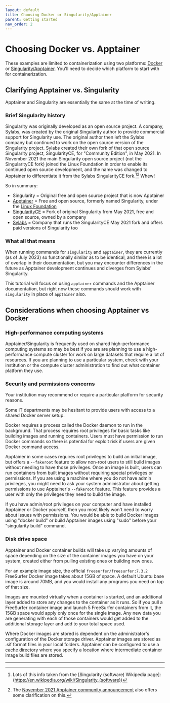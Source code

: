 ```yaml
---
layout: default
title: Choosing Docker or Singularity/Apptainer
parent: Getting started
nav_order: 2
---
```


# Choosing Docker vs. Apptainer

These examples are limited to containerization using two platforms: [Docker] or [Singularity/Apptainer]. You'll need to decide which platform to start with for containerization.

## Clarifying Apptainer vs. Singularity

Apptainer and Singularity are essentially the same at the time of writing. 

### Brief Singularity history

Singularity was originally developed as an open source project. A company, Sylabs, was created by the original Singularity author to provide commercial support for Singularity use. The original author then left the Sylabs company but continued to work on the open source version of the Singularity project. Sylabs created their own fork of that open source Singularity project, SingularityCE, for "Community Edition", in May 2021. In November 2021 the main Singularity open source project (not the SingularityCE fork) joined the Linux Foundation in order to enable its continued open source development, and the name was changed to Apptainer to differentiate it from the Sylabs SingularityCE fork.[^1][^2] Whew!


So in summary: 
- Singularity = Original free and open source project that is now Apptainer
- [Apptainer] = Free and open source, formerly named Singularity, under the [Linux Foundation]
- [SingularityCE] = Fork of original Singularity from May 2021, free and open source, owned by a company
- [Sylabs] = Company that runs the SingularityCE May 2021 fork and offers paid versions of Singularity too

### What all that means

When running commands for `singularity` and `apptainer`, they are currently (as of July 2023) so functionally similar as to be identical, and there is a lot of overlap in their documentation, but you may encounter differences in the future as Apptainer development continues and diverges from Sylabs' Singularity. 

This tutorial will focus on using `apptainer` commands and the Apptainer documentation, but right now these commands should work with `singularity` in place of `apptainer` also.

## Considerations when choosing Apptainer vs Docker

### High-performance computing systems

Apptainer/Singularity is frequently used on shared high-performance computing systems so may be best if you are are planning to use a high-performance compute cluster for work on large datasets that require a lot of resources. If you are planning to use a particular system, check with your institution or the compute cluster administration to find out what container platform they use.

### Security and permissions concerns

Your institution may recommend or require a particular platform for security reasons. 

Some IT departments may be hesitant to provide users with access to a shared Docker server setup. 

Docker requires a process called the Docker daemon to run in the background. That process requires root privileges for basic tasks like building images and running containers. Users must have permission to run Docker commands so there is potential for exploit risk if users are given Docker command access.

Apptainer in some cases requires root privileges to build an initial image, but offers a `--fakeroot` feature to allow non-root users to still build images without needing to have those privileges. Once an image is built, users can run containers from built images without requiring special privileges or permissions. If you are using a machine where you do not have admin privileges, you might need to ask your system administrator about getting permissions to use Apptainer's `--fakeroot` feature. This feature provides a user with only the privileges they need to build the image.

If you have admin/root privileges on your computer and have installed Apptainer or Docker yourself, then you most likely won't need to worry about issues with permissions. You would be able to build Docker images using "docker build" or build Apptainer images using "sudo" before your "singularity build" command.

### Disk drive space

Apptainer and Docker container builds will take up varying amounts of space depending on the size of the container images you have on your system, created either from pulling existing ones or building new ones.

For an example image size, the official `freesurfer/freesurfer:7.3.2` FreeSurfer Docker image takes about 15GB of space. A default Ubuntu base image is around 70MB, and you would install any programs you need on top of that size. 

Images are mounted virtually when a container is started, and an additional layer added to store any changes to the container as it runs. So if you pull a FreeSurfer container image and launch 5 FreeSurfer containers from it, the 15GB space would apply only once for the single image. Any new data you are generating with each of those containers would get added to the additional storage layer and add to your total space used. 

Where Docker images are stored is dependent on the administrator's configuration of the Docker storage driver.
Apptainer images are stored as .sif format files in your local folders. Apptainer can be configured to use a [cache directory] where you specify a location where intermediate container image build files are stored.

----

[^1]: Lots of this info taken from the [Singularity (software) Wikipedia page]:(https://en.wikipedia.org/wiki/Singularity_(software))
[^2]: The [November 2021 Apptainer community announcement](https://apptainer.org/news/community-announcement-20211130) also offers some clarification on this.

[Docker]: https://docs.docker.com/get-started/
[Singularity/Apptainer]: https://apptainer.org/docs/user/latest/
[Apptainer]: https://apptainer.org
[Linux Foundation]: https://linuxfoundation.org
[SingularityCE]: https://sylabs.io/singularity/
[Sylabs]: https://sylabs.io
[cache directory]: https://apptainer.org/docs/user/main/build_env.html#cache-folders